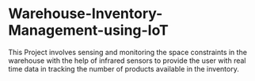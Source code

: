 # Warehouse-Inventory-Management-using-IoT
This Project involves sensing  and monitoring the space constraints in the warehouse with the help of  infrared sensors to provide the user with real time data in tracking the number of products  available in the inventory.
